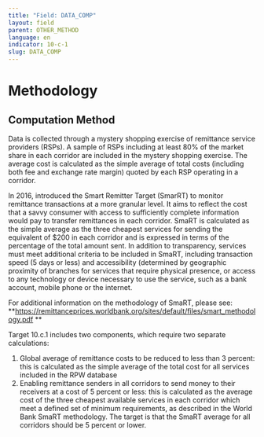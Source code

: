 ```yaml
---
title: "Field: DATA_COMP"
layout: field
parent: OTHER_METHOD
language: en
indicator: 10-c-1
slug: DATA_COMP
---
```

# Methodology

## Computation Method

Data is collected through a mystery shopping exercise of remittance service providers (RSPs). A sample of RSPs including at least 80% of the market share in each corridor are included in the mystery shopping exercise. The average cost is calculated as the simple average of total costs (including both fee and exchange rate margin) quoted by each RSP operating in a corridor.

In 2016, introduced the Smart Remitter Target (SmarRT) to monitor remittance transactions at a more granular level. It aims to reflect the cost that a savvy consumer with access to sufficiently complete information would pay to transfer remittances in each corridor. SmaRT is calculated as the simple average as the three cheapest services for sending the equivalent of $200 in each corridor and is expressed in terms of the percentage of the total amount sent. In addition to transparency, services must meet additional criteria to be included in SmaRT, including transaction speed (5 days or less) and accessibility (determined by geographic proximity of branches for services that require physical presence, or access to any technology or device necessary to use the service, such as a bank account, mobile phone or the internet. 

For additional information on the methodology of SmaRT, please see: **https://remittanceprices.worldbank.org/sites/default/files/smart_methodology.pdf **

Target 10.c.1 includes two components, which require two separate calculations:
1. Global average of remittance costs to be reduced to less than 3 percent: this is calculated as the simple average of the total cost for all services included in the RPW database
2. Enabling remittance senders in all corridors to send money to their receivers at a cost of 5 percent or less: this is calculated as the average cost of the three cheapest available services in each corridor which meet a defined set of minimum requirements, as described in the World Bank SmaRT methodology. The target is that the SmaRT average for all corridors should be 5 percent or lower.